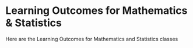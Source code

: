 # Learning Outcomes for Mathematics &amp; Statistics

Here are the Learning Outcomes for Mathematics and Statistics classes
